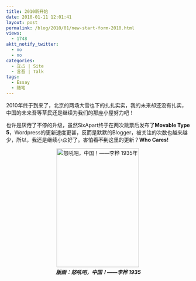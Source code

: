 ```yaml
---
title: 2010新开始
date: 2010-01-11 12:01:41
layout: post
permalink: /blog/2010/01/new-start-form-2010.html
views:
  - 1748
aktt_notify_twitter:
  - no
  - no
categories:
  - 立占 | Site
  - 言吾 | Talk
tags:
  - Essay
  - 随笔
---
```

2010年终于到来了，北京的两场大雪也下的扎扎实实，我的未来却还没有扎实，中国的未来吾等草民还是继续为我们的那座小屋努力吧！

也许是厌倦了不停的升级，虽然SixApart终于在两次跳票后发布了**Movable Type 5**，Wordpress的更新速度更甚，反而是默默的Blogger，被关注的次数也越来越少，所以，我还是继续小众好了。害怕<strike>看不到</strike>这里的更新？**Who Cares!**

<p style="text-align: center; clear: both; ">
  <img title="怒吼吧，中国！——李桦 1935年" border="0" alt="怒吼吧，中国！——李桦 1935年" src="http://images.zhu8.net/images/zhu8.net/nuhou.png" width="225" height="324" />&nbsp;<br /><strong><em>版画：怒吼吧，中国！——李桦 1935</em></strong>
</p>
